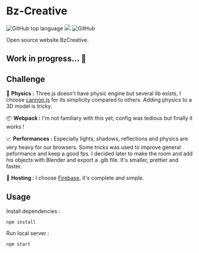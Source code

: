 # Bz-Creative

![GitHub top language](https://img.shields.io/github/languages/top/sboez/Bz-Creative) <img src="https://img.shields.io/badge/three.js-r116-orange"> ![GitHub](https://img.shields.io/github/license/sboez/Bz-Creative)


Open source website BzCreative.

## Work in progress... :construction:


## Challenge 

:rocket: **Physics :** Three.js doesn't have physic engine but several lib exists, I choose [cannon.js](https://github.com/schteppe/cannon.js) for its simplicity compared to others. Adding physics to a 3D model is tricky.

:package: **Webpack :** I'm not familiary with this yet, config was tedious but finally it works !

:chart_with_upwards_trend: **Performances :** Especially lights, shadows, reflections and physics are very heavy for our browsers. Some tricks was used to improve general peformance and keep a good fps. I decided later to make the room and add his objects with Blender and export a .glb file. It's smaller, prettier and faster.

:robot: **Hosting :** I choose [Firebase](https://firebase.google.com/), it's complete and simple.


## Usage

Install dependencies :
```
npm install
```

Run local server :
```
npm start
```
